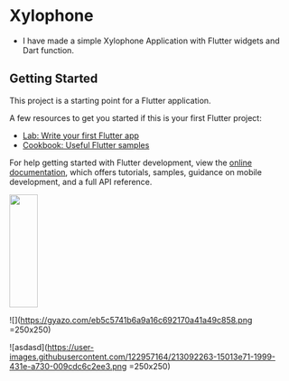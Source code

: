 # Xylophone

- I have made a simple Xylophone Application with Flutter widgets and Dart function.



## Getting Started

This project is a starting point for a Flutter application.

A few resources to get you started if this is your first Flutter project:

- [Lab: Write your first Flutter app](https://docs.flutter.dev/get-started/codelab)
- [Cookbook: Useful Flutter samples](https://docs.flutter.dev/cookbook)

For help getting started with Flutter development, view the
[online documentation](https://docs.flutter.dev/), which offers tutorials,
samples, guidance on mobile development, and a full API reference.

<img src="https://camo.githubusercontent.com/..." data-canonical-src="[https://gyazo.com/eb5c5741b6a9a16c692170a41a49c858.png](https://user-images.githubusercontent.com/122957164/213091498-91bfb3e2-a3ac-4e2b-9dde-252896f02be1.png)" width="50" height="200" />

![](https://gyazo.com/eb5c5741b6a9a16c692170a41a49c858.png =250x250)

![asdasd](https://user-images.githubusercontent.com/122957164/213092263-15013e71-1999-431e-a730-009cdc6c2ee3.png =250x250)

